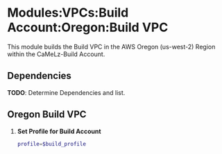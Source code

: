 # Modules:VPCs:Build Account:Oregon:Build VPC

This module builds the Build VPC in the AWS Oregon (us-west-2) Region within the CaMeLz-Build Account.

## Dependencies

**TODO**: Determine Dependencies and list.

## Oregon Build VPC

1. **Set Profile for Build Account**

    ```bash
    profile=$build_profile
    ```
